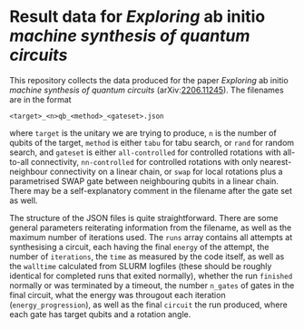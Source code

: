 # Result data for _Exploring_ ab initio _machine synthesis of quantum circuits_
This repository collects the data produced for the paper _Exploring_ ab initio _machine synthesis of quantum circuits_ (arXiv:[2206.11245](https://arxiv.org/abs/2206.11245)).
The filenames are in the format

```<target>_<n>qb_<method>_<gateset>.json```

where `target` is the unitary we are trying to produce, `n` is the number of qubits of the target, `method` is either `tabu` for tabu search,
or `rand` for random search, and `gateset` is either `all-controlled` for controlled rotations with all-to-all connectivity, `nn-controlled`
for controlled rotations with only nearest-neighbour connectivity on a linear chain, or `swap` for local rotations plus a parametrised SWAP
gate between neighbouring qubits in a linear chain. There may be a self-explanatory comment in the filename after the gate set as well.

The structure of the JSON files is quite straightforward. There are some general parameters reiterating information from the filename, as well
as the maximum number of iterations used. The `runs` array contains all attempts at synthesising a circuit, each having the final `energy` of
the attempt, the number of `iterations`, the `time` as measured by the code itself, as well as the `walltime` calculated from SLURM logfiles
(these should be roughly identical for completed runs that exited normally), whether the run `finished` normally or was terminated by a
timeout, the number `n_gates` of gates in the final circuit, what the energy was througout each iteration (`energy_progression`), as well as
the final `circuit` the run produced, where each gate has target qubits and a rotation angle.
